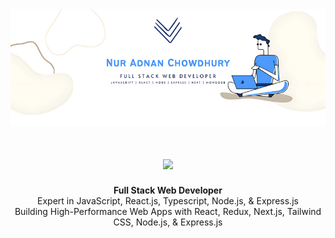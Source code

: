 <img align=”right” alt=”Coding” width=”400” src="./nur_adnan.png"/>

<h1 align="center">
  <a href="https://git.io/typing-svg">
    <img src="https://readme-typing-svg.herokuapp.com/?lines=Hello,+There!+👋;This+is+Nur+Adnan....;Nice+to+meet+you!&center=true&size=30">
  </a>
</h1>

<div align="center">
  <strong>Full Stack Web Developer</strong> <br />
  Expert in JavaScript, React.js, Typescript, Node.js, & Express.js <br />
  Building High-Performance Web Apps with React, Redux, Next.js, Tailwind CSS, Node.js, & Express.js
</div>
